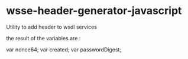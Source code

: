 # wsse-header-generator-javascript

Utility to add header to wsdl services

the result of the variables are :

var nonce64;
var created;
var passwordDigest;
